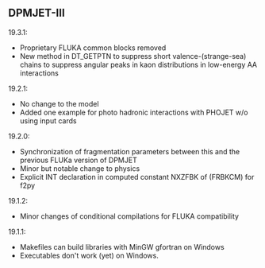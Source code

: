 ## DPMJET-III

19.3.1:
- Proprietary FLUKA common blocks removed
- New method in DT_GETPTN to suppress short valence-(strange-sea) chains to suppress angular peaks in kaon distributions in low-energy AA interactions

19.2.1:
- No change to the model
- Added one example for photo hadronic interactions with PHOJET w/o using input cards

19.2.0:
- Synchronization of fragmentation parameters between this and the previous FLUKa version of DPMJET
- Minor but notable change to physics
- Explicit INT declaration in computed constant NXZFBK of (FRBKCM) for f2py

19.1.2:
- Minor changes of conditional compilations for FLUKA compatibility 


19.1.1:
- Makefiles can build libraries with MinGW gfortran on Windows
- Executables don't work (yet) on Windows.